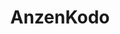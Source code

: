 ---
title: AnzenKodo
github: https://github.com/AnzenKodo
mode: dark
transition: 1s
score: 66.7
archetype:
- Minimalistic
---
